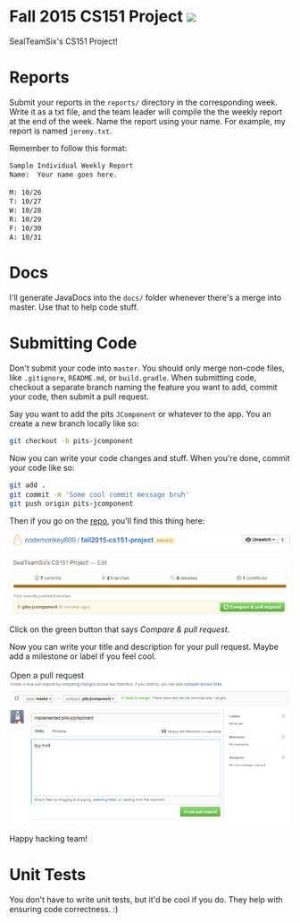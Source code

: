 # Fall 2015 CS151 Project ![](https://img.shields.io/gitter/room/nwjs/nw.js.svg)
SealTeamSix's CS151 Project!

# Reports
Submit your reports in the `reports/` directory in the corresponding week. Write it as a txt
file, and the team leader will compile the the weekly report at the end of the week. Name
the report using your name. For example, my report is named `jeremy.txt`.

Remember to follow this format:

```
Sample Individual Weekly Report
Name:  Your name goes here.

M: 10/26
T: 10/27
W: 10/28
R: 10/29
F: 10/30
A: 10/31
```

# Docs
I'll generate JavaDocs into the `docs/` folder whenever there's a merge into master. Use that
to help code stuff.

# Submitting Code
Don't submit your code into `master`. You should only merge non-code files, like `.gitignore`, `README.md`, or `build.gradle`.
When submitting code, checkout a separate branch naming the feature you want to add, commit your code, then submit a pull
request.

Say you want to add the pits `JComponent` or whatever to the app. You an create a new branch locally like so:
```bash
git checkout -b pits-jcomponent
```

Now you can write your code changes and stuff. When you're done,
commit your code like so:

```bash
git add .
git commit -m 'Some cool commit message bruh'
git push origin pits-jcomponent
```

Then if you go on the [repo](https://github.com/codemonkey800/fall2015-cs151-project/tree/mancala-game),
you'll find this thing here:

![](/images/shit1.png)

Click on the green button that says *Compare & pull request*.

Now you can write your title and description for your pull request. Maybe add a milestone or label if you feel cool.

![](/images/shit2.png)

Happy hacking team!

# Unit Tests
You don't have to write unit tests, but it'd be cool if you do. They help with ensuring code correctness. :)
